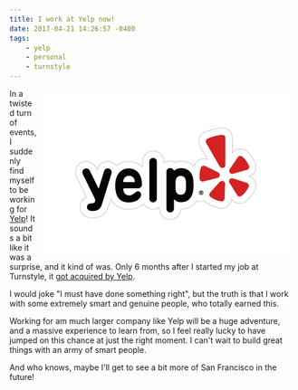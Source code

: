 ```yaml
---
title: I work at Yelp now!
date: 2017-04-21 14:26:57 -0400
tags:
    - yelp
    - personal
    - turnstyle
---
```


<img src="/resources/images/posts/yelp.png" style="float: right; padding: 10px; max-width: 100%;" alt="Yelp" title="Yelp" />

In a twisted turn of events, I suddenly find myself to be working for [Yelp][1]!
It sounds a bit like it was a surprise, and it kind of was. Only 6 months after
I started my job at Turnstyle, it [got acquired by Yelp][2].

I would joke "I must have done something right", but the truth is that I work
with some extremely smart and genuine people, who totally earned this.

Working for am much larger company like Yelp will be a huge adventure, and a
massive experience to learn from, so I feel really lucky to have jumped on this
chance at just the right moment. I can't wait to build great things with an army
of smart people.

And who knows, maybe I'll get to see a bit more of San Francisco in the future!

[1]: https://www.yelp.com/
[2]: https://www.yelpblog.com/2017/04/turnstyle
